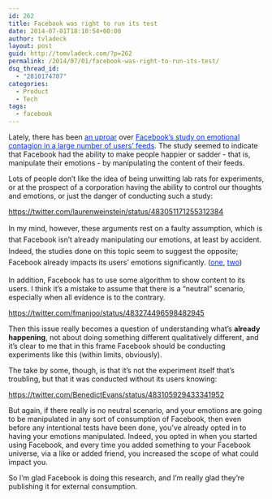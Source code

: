 ```yaml
---
id: 262
title: Facebook was right to run its test
date: 2014-07-01T18:10:54+00:00
author: tvladeck
layout: post
guid: http://tomvladeck.com/?p=262
permalink: /2014/07/01/facebook-was-right-to-run-its-test/
dsq_thread_id:
  - "2810174707"
categories:
  - Product
  - Tech
tags:
  - facebook
---
```

Lately, there has been <a href="http://mobile.nytimes.com/2014/06/30/technology/facebook-tinkers-with-users-emotions-in-news-feed-experiment-stirring-outcry.html?partner=rss&amp;emc=rss&amp;smid=tw-nytimes&amp;_r=0&amp;referrer=" target="_blank"><span style="color: #042eee;"><span style="text-decoration: underline;">an uproar</span></span></a> over <a href="http://www.pnas.org/content/111/24/8788.full.pdf" target="_blank"><span style="color: #042eee;"><span style="text-decoration: underline;">Facebook’s study on emotional contagion in a large number of users’ feeds</span></span></a>. The study seemed to indicate that Facebook had the ability to make people happier or sadder - that is, manipulate their emotions - by manipulating the content of their feeds.

Lots of people don’t like the idea of being unwitting lab rats for experiments, or at the prospect of a corporation having the ability to control our thoughts and emotions, or just the danger of conducting such a study:

https://twitter.com/laurenweinstein/status/483051171255312384

<span style="line-height: 1.6;">In my mind, however, these arguments rest on a faulty assumption, which is that Facebook isn’t already manipulating our emotions, at least by accident. Indeed, the studies done on this topic seem to suggest the opposite; Facebook already impacts its users’ emotions significantly. (</span><a href="http://www.huffingtonpost.com/2013/01/22/facebook-study-envy_n_2526549.html" target="_blank"><span style="color: #042eee;"><span style="text-decoration: underline;">one</span></span></a><span style="line-height: 1.6;">, </span><a href="http://www.economist.com/news/science-and-technology/21583593-using-social-network-seems-make-people-more-miserable-get-life" target="_blank"><span style="color: #042eee;"><span style="text-decoration: underline;">two</span></span></a><span style="line-height: 1.6;">)</span>

In addition, Facebook has to use some algorithm to show content to its users. I think it’s a mistake to assume that there is a “neutral” scenario, especially when all evidence is to the contrary.

https://twitter.com/fmanjoo/status/483274496598482945

Then this issue really becomes a question of understanding what’s <b>already happening</b>, not about doing something different qualitatively different, and it’s clear to me that in this frame Facebook should be conducting experiments like this (within limits, obviously).

The take by some, though, is that it’s not the experiment itself that’s troubling, but that it was conducted without its users knowing:

https://twitter.com/BenedictEvans/status/483105929433341952

But again, if there really is no neutral scenario, and your emotions are going to be manipulated in any sort of consumption of Facebook, then even before any intentional tests have been done, you’ve already opted in to having your emotions manipulated. Indeed, you opted in when you started using Facebook, and every time you added something to your Facebook universe, via a like or added friend, you increased the scope of what could impact you.

So I’m glad Facebook is doing this research, and I’m really glad they’re publishing it for external consumption.